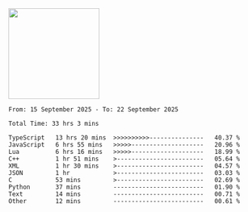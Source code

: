 <img height="180em" src="https://github-readme-stats-eight-theta.vercel.app/api?username=bkundev&show_icons=true&theme=radical&include_all_commits=true&count_private=true"/>
<!--START_SECTION:waka-->

```all_time
From: 15 September 2025 - To: 22 September 2025

Total Time: 33 hrs 3 mins

TypeScript   13 hrs 20 mins  >>>>>>>>>>---------------   40.37 %
JavaScript   6 hrs 55 mins   >>>>>--------------------   20.96 %
Lua          6 hrs 16 mins   >>>>>--------------------   18.99 %
C++          1 hr 51 mins    >------------------------   05.64 %
XML          1 hr 30 mins    >------------------------   04.57 %
JSON         1 hr            >------------------------   03.03 %
C            53 mins         >------------------------   02.69 %
Python       37 mins         -------------------------   01.90 %
Text         14 mins         -------------------------   00.71 %
Other        12 mins         -------------------------   00.61 %
```

<!--END_SECTION:waka-->
